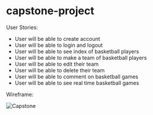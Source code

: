 # capstone-project

User Stories:

- User will be able to create account
- User will be able to login and logout
- User will be able to see index of basketball players
- User will be able to make a team of basketball players
- User will be able to edit their team
- User will be able to delete their team
- User will be able to comment on basketball games
- User will be able to see real time basketball games


Wireframe:

![Capstone](https://user-images.githubusercontent.com/68292255/164771762-73a00f7f-4bd4-4125-8749-0eb92f518de1.jpg)
